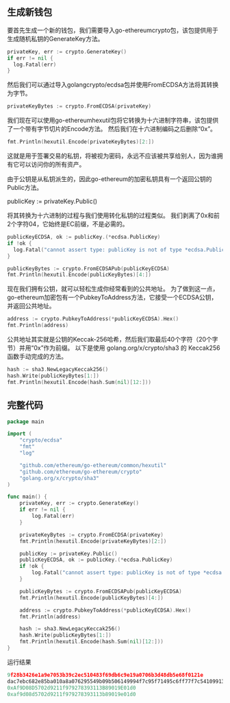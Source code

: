## 生成新钱包

要首先生成一个新的钱包，我们需要导入go-ethereumcrypto包，该包提供用于生成随机私钥的GenerateKey方法。

```go
privateKey, err := crypto.GenerateKey()
if err != nil {
  log.Fatal(err)
}
```
然后我们可以通过导入golangcrypto/ecdsa包并使用FromECDSA方法将其转换为字节。

```go
privateKeyBytes := crypto.FromECDSA(privateKey)
```

我们现在可以使用go-ethereumhexutil包将它转换为十六进制字符串，该包提供了一个带有字节切片的Encode方法。 然后我们在十六进制编码之后删除“0x”。

```go
fmt.Println(hexutil.Encode(privateKeyBytes)[2:])
```
这就是用于签署交易的私钥，将被视为密码，永远不应该被共享给别人，因为谁拥有它可以访问你的所有资产。

由于公钥是从私钥派生的，因此go-ethereum的加密私钥具有一个返回公钥的Public方法。

publicKey := privateKey.Public()

将其转换为十六进制的过程与我们使用转化私钥的过程类似。 我们剥离了0x和前2个字符04，它始终是EC前缀，不是必需的。

```go
publicKeyECDSA, ok := publicKey.(*ecdsa.PublicKey)
if !ok {
  log.Fatal("cannot assert type: publicKey is not of type *ecdsa.PublicKey")
}

publicKeyBytes := crypto.FromECDSAPub(publicKeyECDSA)
fmt.Println(hexutil.Encode(publicKeyBytes)[4:])
```

现在我们拥有公钥，就可以轻松生成你经常看到的公共地址。 为了做到这一点，go-ethereum加密包有一个PubkeyToAddress方法，它接受一个ECDSA公钥，并返回公共地址。

```go
address := crypto.PubkeyToAddress(*publicKeyECDSA).Hex()
fmt.Println(address) 
```

公共地址其实就是公钥的Keccak-256哈希，然后我们取最后40个字符（20个字节）并用“0x”作为前缀。 以下是使用 golang.org/x/crypto/sha3 的 Keccak256函数手动完成的方法。

```go
hash := sha3.NewLegacyKeccak256()
hash.Write(publicKeyBytes[1:])
fmt.Println(hexutil.Encode(hash.Sum(nil)[12:]))
```
## 完整代码
```go
package main

import (
	"crypto/ecdsa"
	"fmt"
	"log"

	"github.com/ethereum/go-ethereum/common/hexutil"
	"github.com/ethereum/go-ethereum/crypto"
	"golang.org/x/crypto/sha3"
)

func main() {
	privateKey, err := crypto.GenerateKey()
	if err != nil {
		log.Fatal(err)
	}

	privateKeyBytes := crypto.FromECDSA(privateKey)
	fmt.Println(hexutil.Encode(privateKeyBytes)[2:])

	publicKey := privateKey.Public()
	publicKeyECDSA, ok := publicKey.(*ecdsa.PublicKey)
	if !ok {
		log.Fatal("cannot assert type: publicKey is not of type *ecdsa.PublicKey")
	}

	publicKeyBytes := crypto.FromECDSAPub(publicKeyECDSA)
	fmt.Println(hexutil.Encode(publicKeyBytes)[4:])

	address := crypto.PubkeyToAddress(*publicKeyECDSA).Hex()
	fmt.Println(address)

	hash := sha3.NewLegacyKeccak256()
	hash.Write(publicKeyBytes[1:])
	fmt.Println(hexutil.Encode(hash.Sum(nil)[12:]))
}

```
运行结果
```c
9f28b3426e1a9e7053b39c2ec510483f69db6c9e19a0706b3d48db5e68f0121e
dac7ebc682e85ba010a8a076295549b09b506149994f7c95f71495c6ff77f7c541099138b093d24fcabecc7a9c2df34256184df903e70bc970f9a7a1215f761a
0xAf9D08D5702d9211f979278393113B89019E01d0
0xaf9d08d5702d9211f979278393113b89019e01d0
```
